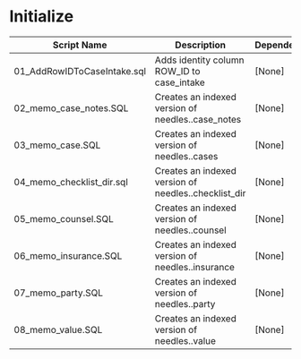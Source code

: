# Initialize

| Script Name | Description | Dependencies |
|-------------|-------------|-------------|
| 01_AddRowIDToCaseIntake.sql | Adds identity column ROW_ID to case_intake | [None] |
| 02_memo_case_notes.SQL | Creates an indexed version of needles..case_notes | [None] |
| 03_memo_case.SQL | Creates an indexed version of needles..cases | [None] |
| 04_memo_checklist_dir.sql | Creates an indexed version of needles..checklist_dir | [None] |
| 05_memo_counsel.SQL | Creates an indexed version of needles..counsel | [None] |
| 06_memo_insurance.SQL | Creates an indexed version of needles..insurance | [None] |
| 07_memo_party.SQL | Creates an indexed version of needles..party | [None] |
| 08_memo_value.SQL | Creates an indexed version of needles..value | [None] |
